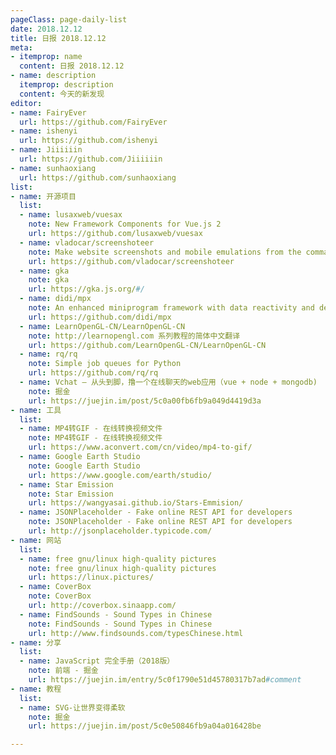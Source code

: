 ```yaml
---
pageClass: page-daily-list
date: 2018.12.12
title: 日报 2018.12.12
meta:
- itemprop: name
  content: 日报 2018.12.12
- name: description
  itemprop: description
  content: 今天的新发现
editor:
- name: FairyEver
  url: https://github.com/FairyEver
- name: ishenyi
  url: https://github.com/ishenyi
- name: Jiiiiiin
  url: https://github.com/Jiiiiiin
- name: sunhaoxiang
  url: https://github.com/sunhaoxiang
list:
- name: 开源项目
  list:
  - name: lusaxweb/vuesax
    note: New Framework Components for Vue.js 2
    url: https://github.com/lusaxweb/vuesax
  - name: vladocar/screenshoteer
    note: Make website screenshots and mobile emulations from the command line.
    url: https://github.com/vladocar/screenshoteer
  - name: gka
    note: gka
    url: https://gka.js.org/#/
  - name: didi/mpx
    note: An enhanced miniprogram framework with data reactivity and deep optimizition.
    url: https://github.com/didi/mpx
  - name: LearnOpenGL-CN/LearnOpenGL-CN
    note: http://learnopengl.com 系列教程的简体中文翻译
    url: https://github.com/LearnOpenGL-CN/LearnOpenGL-CN
  - name: rq/rq
    note: Simple job queues for Python
    url: https://github.com/rq/rq
  - name: Vchat — 从头到脚，撸一个在线聊天的web应用（vue + node + mongodb)
    note: 掘金
    url: https://juejin.im/post/5c0a00fb6fb9a049d4419d3a
- name: 工具
  list:
  - name: MP4转GIF - 在线转换视频文件
    note: MP4转GIF - 在线转换视频文件
    url: https://www.aconvert.com/cn/video/mp4-to-gif/
  - name: Google Earth Studio
    note: Google Earth Studio
    url: https://www.google.com/earth/studio/
  - name: Star Emission
    note: Star Emission
    url: https://wangyasai.github.io/Stars-Emmision/
  - name: JSONPlaceholder - Fake online REST API for developers
    note: JSONPlaceholder - Fake online REST API for developers
    url: http://jsonplaceholder.typicode.com/
- name: 网站
  list:
  - name: free gnu/linux high-quality pictures
    note: free gnu/linux high-quality pictures
    url: https://linux.pictures/
  - name: CoverBox
    note: CoverBox
    url: http://coverbox.sinaapp.com/
  - name: FindSounds - Sound Types in Chinese
    note: FindSounds - Sound Types in Chinese
    url: http://www.findsounds.com/typesChinese.html
- name: 分享
  list:
  - name: JavaScript 完全手册（2018版）
    note: 前端 - 掘金
    url: https://juejin.im/entry/5c0f1790e51d45780317b7ad#comment
- name: 教程
  list:
  - name: SVG-让世界变得柔软
    note: 掘金
    url: https://juejin.im/post/5c0e50846fb9a04a016428be

---
```


<daily-list v-bind="$page.frontmatter"/>